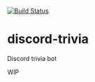 [![Build Status](https://travis-ci.com/taseppa/discord-trivia.svg?branch=main)](https://travis-ci.com/taseppa/discord-trivia)

# discord-trivia
Discord trivia bot

WIP
